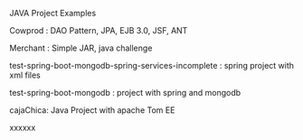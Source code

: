 JAVA Project Examples

Cowprod : DAO Pattern, JPA, EJB 3.0, JSF, ANT

Merchant : Simple JAR, java challenge

test-spring-boot-mongodb-spring-services-incomplete : spring project with xml files

test-spring-boot-mongodb :	project with spring and mongodb 

cajaChica: Java Project with apache Tom EE


xxxxxx